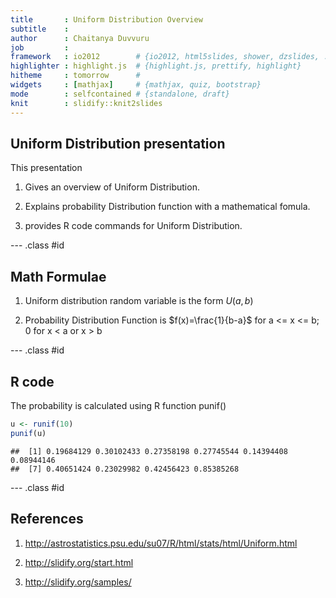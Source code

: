 ```yaml
---
title       : Uniform Distribution Overview
subtitle    : 
author      : Chaitanya Duvvuru
job         : 
framework   : io2012        # {io2012, html5slides, shower, dzslides, ...}
highlighter : highlight.js  # {highlight.js, prettify, highlight}
hitheme     : tomorrow      # 
widgets     : [mathjax]     # {mathjax, quiz, bootstrap}
mode        : selfcontained # {standalone, draft}
knit        : slidify::knit2slides
---
```


## Uniform Distribution presentation


This presentation 

1. Gives an overview of Uniform Distribution.

2. Explains probability Distribution function with a mathematical fomula.

3. provides R code commands for Uniform Distribution.

--- .class #id 

## Math Formulae


1. Uniform distribution random variable is the form $U(a,b)$

2. Probability Distribution Function  is $f(x)=\frac{1}{b-a}$ for a <= x <= b;
                                                            0 for x < a or x > b

--- .class #id 

## R code


The probability is calculated using R function punif()


```r
u <- runif(10) 
punif(u)
```

```
##  [1] 0.19684129 0.30102433 0.27358198 0.27745544 0.14394408 0.08944146
##  [7] 0.40651424 0.23029982 0.42456423 0.85385268
```


--- .class #id 

## References


1. http://astrostatistics.psu.edu/su07/R/html/stats/html/Uniform.html

2. http://slidify.org/start.html

3. http://slidify.org/samples/

